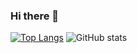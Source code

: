 ### Hi there 👋

<!--
**arildyk/arildyk** is a ✨ _special_ ✨ repository because its `README.md` (this file) appears on your GitHub profile.

Here are some ideas to get you started:

- 🔭 I’m currently working on ...
- 🌱 I’m currently learning ...
- 👯 I’m looking to collaborate on ...
- 🤔 I’m looking for help with ...
- 💬 Ask me about ...
- 📫 How to reach me: ...
- 😄 Pronouns: ...
- ⚡ Fun fact: ...
-->

[![Top Langs](https://github-readme-stats.vercel.app/api/top-langs/?username=arildyk&layout=compact&hide_border=true&icon_color=1DB954&title_color=191414)](https://github.com/arildyk/github-readme-stats)
![GitHub stats](https://github-readme-stats.vercel.app/api?username=arildyk&show_icons=true&hide_border=true&icon_color=1DB954&title_color=191414)
